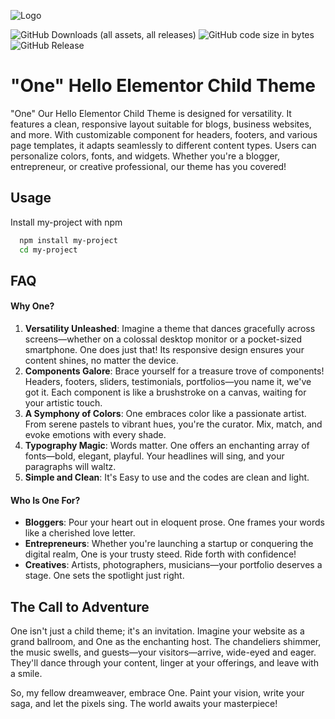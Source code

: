 
![Logo](https://iili.io/dzlDALx.png)

![GitHub Downloads (all assets, all releases)](https://img.shields.io/github/downloads/mxddown/one-wp-theme/total)
![GitHub code size in bytes](https://img.shields.io/github/languages/code-size/mxddown/one-wp-theme)
![GitHub Release](https://img.shields.io/github/v/release/mxddown/one-wp-theme)

# "One" Hello Elementor Child Theme

"One" Our Hello Elementor Child Theme is designed for versatility. It features a clean, responsive layout suitable for blogs, business websites, and more. With customizable component for headers, footers, and various page templates, it adapts seamlessly to different content types. Users can personalize colors, fonts, and widgets. Whether you're a blogger, entrepreneur, or creative professional, our theme has you covered!


## Usage

Install my-project with npm

```bash
  npm install my-project
  cd my-project
```
    
## FAQ

#### **Why One?**

1. **Versatility Unleashed**: Imagine a theme that dances gracefully across screens—whether on a colossal desktop monitor or a pocket-sized smartphone. One does just that! Its responsive design ensures your content shines, no matter the device.
2. **Components Galore**: Brace yourself for a treasure trove of components! Headers, footers, sliders, testimonials, portfolios—you name it, we've got it. Each component is like a brushstroke on a canvas, waiting for your artistic touch.
3. **A Symphony of Colors**: One embraces color like a passionate artist. From serene pastels to vibrant hues, you're the curator. Mix, match, and evoke emotions with every shade.
4. **Typography Magic**: Words matter. One offers an enchanting array of fonts—bold, elegant, playful. Your headlines will sing, and your paragraphs will waltz.
5. **Simple and Clean**: It's Easy to use and the codes are clean and light.

#### **Who Is One For?**

- **Bloggers**: Pour your heart out in eloquent prose. One frames your words like a cherished love letter.
- **Entrepreneurs**: Whether you're launching a startup or conquering the digital realm, One is your trusty steed. Ride forth with confidence! 
- **Creatives**: Artists, photographers, musicians—your portfolio deserves a stage. One sets the spotlight just right. 


## The Call to Adventure

One isn't just a child theme; it's an invitation. Imagine your website as a grand ballroom, and One as the enchanting host. The chandeliers shimmer, the music swells, and guests—your visitors—arrive, wide-eyed and eager. They'll dance through your content, linger at your offerings, and leave with a smile. 

So, my fellow dreamweaver, embrace One. Paint your vision, write your saga, and let the pixels sing. The world awaits your masterpiece! 
